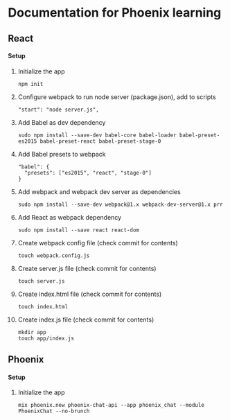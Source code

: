 # Documentation for Phoenix learning

## React
#### Setup
1. Initialize the app
   ```
   npm init
   ```
1. Configure webpack to run node server (package.json), add to scripts
   ```
   "start": "node server.js",
   ```
1. Add Babel as dev dependency
   ```
   sudo npm install --save-dev babel-core babel-loader babel-preset-es2015 babel-preset-react babel-preset-stage-0
   ```
1. Add Babel presets to webpack
   ```
   "babel": {
     "presets": ["es2015", "react", "stage-0"]
   }
   ```
1. Add webpack and webpack dev server as dependencies
   ```
   sudo npm install --save-dev webpack@1.x webpack-dev-server@1.x prr
   ```
1. Add React as webpack dependency
   ```
   sudo npm install --save react react-dom
   ```
1. Create webpack config file (check commit for contents)
   ```
   touch webpack.config.js
   ```
1. Create server.js file (check commit for contents)
   ```
   touch server.js
   ```
1. Create index.html file (check commit for contents)
   ```
   touch index.html
   ```
1. Create index.js file (check commit for contents)
   ```
   mkdir app
   touch app/index.js
   ```


## Phoenix
#### Setup
1. Initialize the app
   ```  
   mix phoenix.new phoenix-chat-api --app phoenix_chat --module PhoenixChat --no-brunch
   ```

